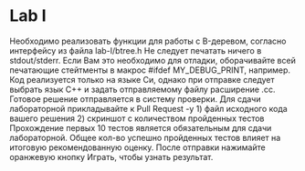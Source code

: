 # Lab I
Необходимо реализовать функции для работы с B-деревом, согласно интерфейсу из файла lab-I/btree.h
Не следует печатать ничего в stdout/stderr. Если Вам это необходимо для отладки, оборачивайте всей печатающие стейтменты в макрос #ifdef MY_DEBUG_PRINT, например.
Код реализуется только на языке Си, однако при отправке следует выбрать язык С++ и задать отправляемому файлу расширение .cc.
Готовое решение отправляется в систему проверки.
Для сдачи лабораторной прикладывайте к Pull Request -у 1) файл исходного кода вашего решения 2) скриншот с количеством пройденных тестов
Прохождение первых 10 тестов является обязательным для сдачи лабораторной.
Общее кол-во успешно пройденных тестов влияет на итоговую рекомендованную оценку.
После отправки нажимайте оранжевую кнопку Играть, чтобы узнать результат.
